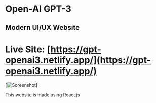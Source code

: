 # Open-AI GPT-3

## Modern UI/UX Website

# Live Site: [https://gpt-openai3.netlify.app/](https://gpt-openai3.netlify.app/)

[![Screenshot]("/../GPT-3-Open-AI.png")]

This website is made using React.js
